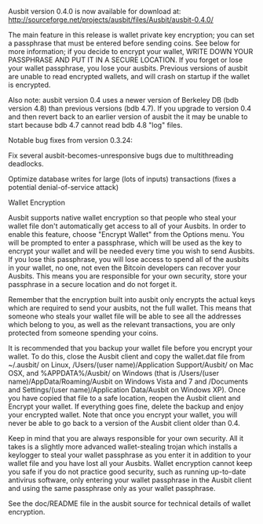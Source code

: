 Ausbit version 0.4.0 is now available for download at:
http://sourceforge.net/projects/ausbit/files/Ausbit/ausbit-0.4.0/

The main feature in this release is wallet private key encryption;
you can set a passphrase that must be entered before sending coins.
See below for more information; if you decide to encrypt your wallet,
WRITE DOWN YOUR PASSPHRASE AND PUT IT IN A SECURE LOCATION. If you
forget or lose your wallet passphrase, you lose your ausbits.
Previous versions of ausbit are unable to read encrypted wallets,
and will crash on startup if the wallet is encrypted.

Also note: ausbit version 0.4 uses a newer version of Berkeley DB
(bdb version 4.8) than previous versions (bdb 4.7). If you upgrade
to version 0.4 and then revert back to an earlier version of ausbit
the it may be unable to start because bdb 4.7 cannot read bdb 4.8
"log" files.


Notable bug fixes from version 0.3.24:

Fix several ausbit-becomes-unresponsive bugs due to multithreading
deadlocks.

Optimize database writes for large (lots of inputs) transactions
(fixes a potential denial-of-service attack)


Wallet Encryption

Ausbit supports native wallet encryption so that people who steal your
wallet file don't automatically get access to all of your Ausbits.
In order to enable this feature, choose "Encrypt Wallet" from the
Options menu.  You will be prompted to enter a passphrase, which
will be used as the key to encrypt your wallet and will be needed
every time you wish to send Ausbits.  If you lose this passphrase,
you will lose access to spend all of the ausbits in your wallet,
no one, not even the Bitcoin developers can recover your Ausbits.
This means you are responsible for your own security, store your
passphrase in a secure location and do not forget it.

Remember that the encryption built into ausbit only encrypts the
actual keys which are required to send your ausbits, not the full
wallet.  This means that someone who steals your wallet file will
be able to see all the addresses which belong to you, as well as the
relevant transactions, you are only protected from someone spending
your coins.

It is recommended that you backup your wallet file before you
encrypt your wallet.  To do this, close the Ausbit client and
copy the wallet.dat file from ~/.ausbit/ on Linux, /Users/(user
name)/Application Support/Ausbit/ on Mac OSX, and %APPDATA%/Ausbit/
on Windows (that is /Users/(user name)/AppData/Roaming/Ausbit on
Windows Vista and 7 and /Documents and Settings/(user name)/Application
Data/Ausbit on Windows XP).  Once you have copied that file to a
safe location, reopen the Ausbit client and Encrypt your wallet.
If everything goes fine, delete the backup and enjoy your encrypted
wallet.  Note that once you encrypt your wallet, you will never be
able to go back to a version of the Ausbit client older than 0.4.

Keep in mind that you are always responsible for your own security.
All it takes is a slightly more advanced wallet-stealing trojan which
installs a keylogger to steal your wallet passphrase as you enter it
in addition to your wallet file and you have lost all your Ausbits.
Wallet encryption cannot keep you safe if you do not practice
good security, such as running up-to-date antivirus software, only
entering your wallet passphrase in the Ausbit client and using the
same passphrase only as your wallet passphrase.

See the doc/README file in the ausbit source for technical details
of wallet encryption.
